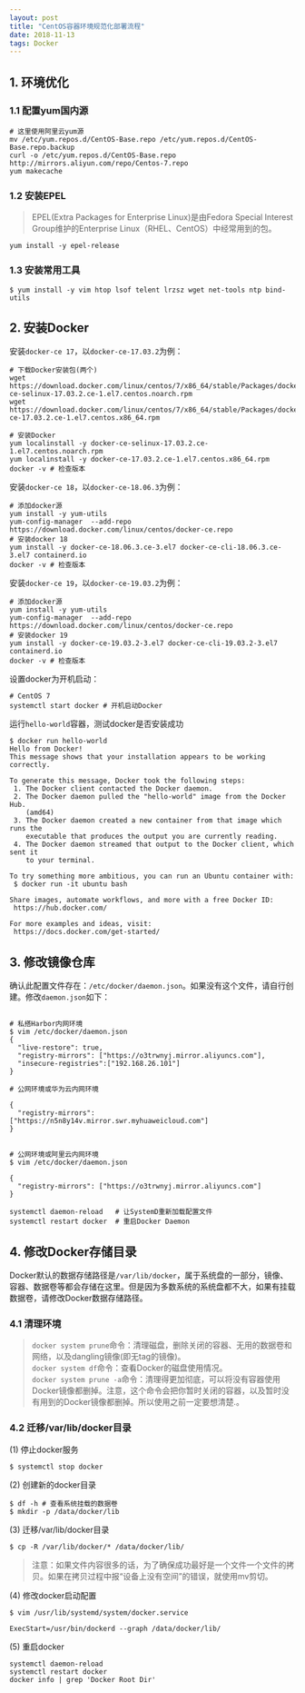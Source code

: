 ```yaml
---
layout: post
title: "CentOS容器环境规范化部署流程"
date: 2018-11-13 
tags: Docker   
---
```


## 1. 环境优化

### 1.1 配置yum国内源

```shell
# 这里使用阿里云yum源
mv /etc/yum.repos.d/CentOS-Base.repo /etc/yum.repos.d/CentOS-Base.repo.backup
curl -o /etc/yum.repos.d/CentOS-Base.repo http://mirrors.aliyun.com/repo/Centos-7.repo
yum makecache
```

### 1.2 安装EPEL

> EPEL(Extra Packages for Enterprise Linux)是由Fedora Special Interest Group维护的Enterprise Linux（RHEL、CentOS）中经常用到的包。  

```shell
yum install -y epel-release
```

### 1.3 安装常用工具

```shell
$ yum install -y vim htop lsof telent lrzsz wget net-tools ntp bind-utils
```

## 2. 安装Docker

安装`docker-ce 17`，以`docker-ce-17.03.2`为例：
```shell
# 下载Docker安装包(两个)
wget https://download.docker.com/linux/centos/7/x86_64/stable/Packages/docker-ce-selinux-17.03.2.ce-1.el7.centos.noarch.rpm
wget https://download.docker.com/linux/centos/7/x86_64/stable/Packages/docker-ce-17.03.2.ce-1.el7.centos.x86_64.rpm

# 安装Docker
yum localinstall -y docker-ce-selinux-17.03.2.ce-1.el7.centos.noarch.rpm
yum localinstall -y docker-ce-17.03.2.ce-1.el7.centos.x86_64.rpm
docker -v # 检查版本
```

安装`docker-ce 18`，以`docker-ce-18.06.3`为例：
```shell
# 添加docker源
yum install -y yum-utils
yum-config-manager  --add-repo  https://download.docker.com/linux/centos/docker-ce.repo
# 安装docker 18
yum install -y docker-ce-18.06.3.ce-3.el7 docker-ce-cli-18.06.3.ce-3.el7 containerd.io
docker -v # 检查版本
```

安装`docker-ce 19`，以`docker-ce-19.03.2`为例：
```shell
# 添加docker源
yum install -y yum-utils
yum-config-manager  --add-repo  https://download.docker.com/linux/centos/docker-ce.repo
# 安装docker 19
yum install -y docker-ce-19.03.2-3.el7 docker-ce-cli-19.03.2-3.el7 containerd.io
docker -v # 检查版本
```

设置docker为开机启动：
```shell
# CentOS 7
systemctl start docker # 开机启动Docker
```

运行`hello-world`容器，测试docker是否安装成功
```shell
$ docker run hello-world
Hello from Docker!
This message shows that your installation appears to be working correctly.

To generate this message, Docker took the following steps:
 1. The Docker client contacted the Docker daemon.
 2. The Docker daemon pulled the "hello-world" image from the Docker Hub.
    (amd64)
 3. The Docker daemon created a new container from that image which runs the
    executable that produces the output you are currently reading.
 4. The Docker daemon streamed that output to the Docker client, which sent it
    to your terminal.

To try something more ambitious, you can run an Ubuntu container with:
 $ docker run -it ubuntu bash

Share images, automate workflows, and more with a free Docker ID:
 https://hub.docker.com/

For more examples and ideas, visit:
 https://docs.docker.com/get-started/
```

## 3. 修改镜像仓库

确认此配置文件存在：`/etc/docker/daemon.json`。如果没有这个文件，请自行创建。修改`daemon.json`如下：

```shell

# 私搭Harbor内网环境
$ vim /etc/docker/daemon.json
{
  "live-restore": true,
  "registry-mirrors": ["https://o3trwnyj.mirror.aliyuncs.com"],
  "insecure-registries":["192.168.26.101"] 
}

# 公网环境或华为云内网环境

{
  "registry-mirrors": ["https://n5n8y14v.mirror.swr.myhuaweicloud.com"]
}


# 公网环境或阿里云内网环境
$ vim /etc/docker/daemon.json

{
  "registry-mirrors": ["https://o3trwnyj.mirror.aliyuncs.com"]
}

systemctl daemon-reload   # 让SystemD重新加载配置文件
systemctl restart docker  # 重启Docker Daemon
```

## 4. 修改Docker存储目录

Docker默认的数据存储路径是`/var/lib/docker`，属于系统盘的一部分，镜像、容器、数据卷等都会存储在这里。但是因为多数系统的系统盘都不大，如果有挂载数据卷，请修改Docker数据存储路径。

### 4.1 清理环境

> `docker system prune`命令：清理磁盘，删除关闭的容器、无用的数据卷和网络，以及dangling镜像(即无tag的镜像)。  
> `docker system df`命令：查看Docker的磁盘使用情况。  
> `docker system prune -a`命令：清理得更加彻底，可以将没有容器使用Docker镜像都删掉。注意，这个命令会把你暂时关闭的容器，以及暂时没有用到的Docker镜像都删掉。所以使用之前一定要想清楚.。  

### 4.2 迁移/var/lib/docker目录

(1) 停止docker服务  

```shell
$ systemctl stop docker
```

(2) 创建新的docker目录  

```shell
$ df -h # 查看系统挂载的数据卷 
$ mkdir -p /data/docker/lib
```

(3) 迁移/var/lib/docker目录  

```shell
$ cp -R /var/lib/docker/* /data/docker/lib/
```

> 注意：如果文件内容很多的话，为了确保成功最好是一个文件一个文件的拷贝。如果在拷贝过程中报“设备上没有空间”的错误，就使用mv剪切。

(4) 修改docker启动配置  

```shell
$ vim /usr/lib/systemd/system/docker.service

ExecStart=/usr/bin/dockerd --graph /data/docker/lib/

```

(5)  重启docker  

```shell
systemctl daemon-reload 
systemctl restart docker
docker info | grep 'Docker Root Dir'
```
